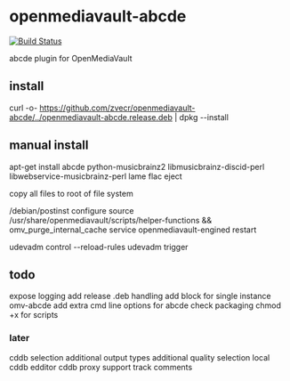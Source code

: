 # openmediavault-abcde

[![Build Status](https://travis-ci.org/zvecr/openmediavault-abcde.svg?branch=master)](https://travis-ci.org/zvecr/openmediavault-abcde)

abcde plugin for OpenMediaVault

## install

curl -o- https://github.com/zvecr/openmediavault-abcde/../openmediavault-abcde.release.deb | dpkg --install 

## manual install

apt-get install abcde python-musicbrainz2 libmusicbrainz-discid-perl libwebservice-musicbrainz-perl lame flac eject

copy all files to root of file system

/debian/postinst configure
source /usr/share/openmediavault/scripts/helper-functions && omv_purge_internal_cache
service openmediavault-engined restart

udevadm control --reload-rules
udevadm trigger

## todo

expose logging
add release .deb handling
add block for single instance omv-abcde
add extra cmd line options for abcde
check packaging
    chmod +x for scripts

### later

cddb selection
additional output types
additional quality selection
local cddb edditor
cddb proxy support
track comments